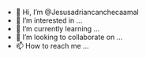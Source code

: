 - 👋 Hi, I’m @Jesusadriancanchecaamal
- 👀 I’m interested in ...
- 🌱 I’m currently learning ...
- 💞️ I’m looking to collaborate on ...
- 📫 How to reach me ...

<!---
Jesusadriancanchecaamal/Jesusadriancanchecaamal is a ✨ special ✨ repository because its `README.md` (this file) appears on your GitHub profile.
You can click the Preview link to take a look at your changes.
--->
